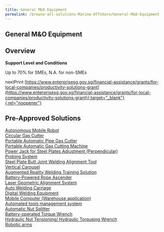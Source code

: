 ```yaml
---
title: General M&O Equipment
permalink: /browse-all-solutions-Marine-Offshore/General-M&O-Equipment
---
```


## General M&O Equipment
## Overview

**Support Level and Conditions**

Up to 70% for SMEs, N.A. for non-SMEs

nextPrint
[https://www.enterprisesg.gov.sg/financial-assistance/grants/for-local-companies/productivity-solutions-grant](https://www.enterprisesg.gov.sg/financial-assistance/grants/for-local-companies/productivity-solutions-grant){:target="_blank"}{:rel="noopener"}

## Pre-Approved Solutions

<a href='/productivity-solutions-grant/solutionrepo/solution26' target='_blank'>Autonomous Mobile Robot</a><br>
<a href='/productivity-solutions-grant/solutionrepo/solution38' target='_blank'>Circular Gas Cutter</a><br>
<a href='/productivity-solutions-grant/solutionrepo/solution71' target='_blank'>Portable Automatic Pipe Gas Cutter</a><br>
<a href='/productivity-solutions-grant/solutionrepo/solution89' target='_blank'>Portable Automatic Gas Cutting Machine</a><br>
<a href='/productivity-solutions-grant/solutionrepo/solution90' target='_blank'>Power Jack for Steel Plates Adjustment (Perpendicular)</a><br>
<a href='/productivity-solutions-grant/solutionrepo/solution92' target='_blank'>Probing System</a><br>
<a href='/productivity-solutions-grant/solutionrepo/solution128' target='_blank'>Steel Plate Butt Joint Welding Alignment Tool</a><br>
<a href='/productivity-solutions-grant/solutionrepo/solution159' target='_blank'>Vertical Carousel</a><br>
<a href='/productivity-solutions-grant/solutionrepo/solution264' target='_blank'>Augmented Reality Welding Training Solution</a><br>
<a href='/productivity-solutions-grant/solutionrepo/solution1144' target='_blank'>Battery-Powered Rope Ascender</a><br>
<a href='/productivity-solutions-grant/solutionrepo/solution1145' target='_blank'>Laser Geometric Alignment System</a><br>
<a href='/productivity-solutions-grant/solutionrepo/solution1146' target='_blank'>Auto Welding Carriage</a><br>
<a href='/productivity-solutions-grant/solutionrepo/solution1287' target='_blank'>Digital Welding Equipment </a><br>
<a href='/productivity-solutions-grant/solutionrepo/solution2036' target='_blank'>Mobile Computer (Warehouse application)</a><br>
<a href='/productivity-solutions-grant/solutionrepo/solution2037' target='_blank'>Automated tools management system</a><br>
<a href='/productivity-solutions-grant/solutionrepo/solution2038' target='_blank'>Automatic Nut Splitter</a><br>
<a href='/productivity-solutions-grant/solutionrepo/solution2075' target='_blank'>Battery-operated Torque Wrench</a><br>
<a href='/productivity-solutions-grant/solutionrepo/solution2860' target='_blank'>Hydraulic Nut Tensioning/ Hydraulic Torqueing Wrench</a><br>
<a href='/productivity-solutions-grant/solutionrepo/solution2861' target='_blank'>Robotic arms</a><br>
